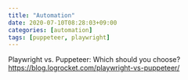 ```yaml
---
title: "Automation"
date: 2020-07-10T08:28:03+09:00
categories: [automation]
tags: [puppeteer, playwright]
---
```


Playwright vs. Puppeteer: Which should you choose?
 https://blog.logrocket.com/playwright-vs-puppeteer/